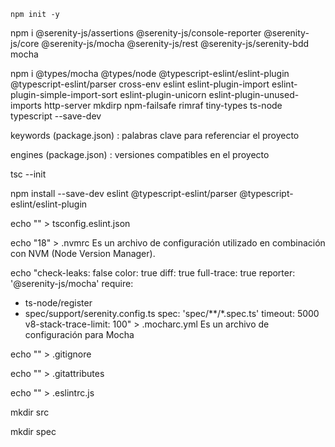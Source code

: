 ```
npm init -y
```

npm i @serenity-js/assertions @serenity-js/console-reporter @serenity-js/core @serenity-js/mocha @serenity-js/rest @serenity-js/serenity-bdd mocha

npm i @types/mocha @types/node @typescript-eslint/eslint-plugin @typescript-eslint/parser cross-env eslint eslint-plugin-import eslint-plugin-simple-import-sort eslint-plugin-unicorn eslint-plugin-unused-imports http-server mkdirp npm-failsafe rimraf tiny-types ts-node typescript --save-dev

keywords (package.json) : palabras clave para referenciar el proyecto

engines (package.json) : versiones compatibles en el proyecto

tsc --init

npm install --save-dev eslint @typescript-eslint/parser @typescript-eslint/eslint-plugin

echo "" > tsconfig.eslint.json

echo "18" > .nvmrc
Es un archivo de configuración utilizado en combinación con NVM (Node Version Manager).

echo "check-leaks: false
color: true
diff: true
full-trace: true
reporter: '@serenity-js/mocha'
require:
  - ts-node/register
  - spec/support/serenity.config.ts
spec: 'spec/**/*.spec.ts'
timeout: 5000
v8-stack-trace-limit: 100" > .mocharc.yml
Es un archivo de configuración para Mocha

echo "" > .gitignore

echo "" > .gitattributes

echo "" > .eslintrc.js

mkdir src

mkdir spec
